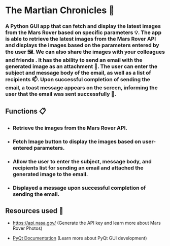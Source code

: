 # The Martian Chronicles 🚀


### A Python GUI app that can fetch and display the latest images from the Mars Rover based on specific parameters 💡. The app is able to retrieve the latest images from the Mars Rover API and displays the images based on the parameters entered by the user 🖼️. We can also share the images with your colleagues and friends . It has the ability to send an email with the generated image as an attachment 📎. The user can enter the subject and message body of the email, as well as a list of recipients 📫. Upon successful completion of sending the email, a toast message appears on the screen, informing the user that the email was sent successfully 🎉.

## Functions 📋

* ### Retrieve the images from the Mars Rover API.
* ### Fetch Image button to display the images based on user-entered parameters.
* ### Allow the user to enter the subject, message body, and recipients list for sending an email and attached the generated image to the email.
* ### Displayed a message upon successful completion of sending the email.

## Resources used 📜

* https://api.nasa.gov/ (Generate the API key and learn more about Mars Rover Photos)

* [PyQt Documentation](https://doc.qt.io/qtforpython/quickstart.html) (Learn more about PyQt GUI development)